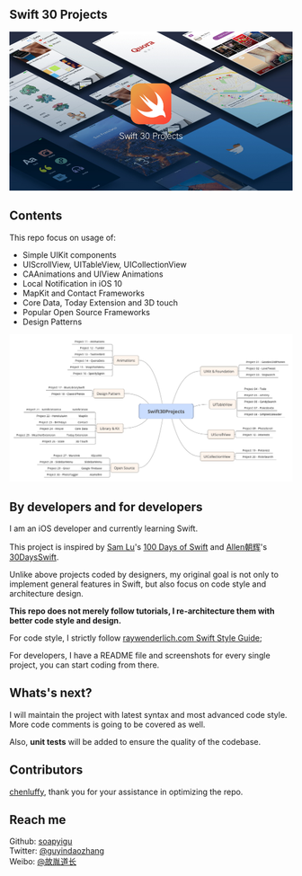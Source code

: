 ## Swift 30 Projects

![Cover](./Cover.jpg)

## Contents
This repo focus on usage of:

* Simple UIKit components
* UIScrollView, UITableView, UICollectionView
* CAAnimations and UIView Animations
* Local Notification in iOS 10
* MapKit and Contact Frameworks
* Core Data, Today Extension and 3D touch
* Popular Open Source Frameworks
* Design Patterns

![Swift30Projects](./Swift30Projects.png)

## By developers and for developers

I am an iOS developer and currently learning Swift.

This project is inspired by [Sam Lu](https://twitter.com/samvlu)'s [100 Days of Swift](http://samvlu.com/index.html) and [Allen朝辉](https://twitter.com/creativewang)'s [30DaysSwift](https://github.com/allenwong/30DaysofSwift).

Unlike above projects coded by designers, my original goal is not only to implement general features in Swift, but also focus on code style and architecture design. 

**This repo does not merely follow tutorials, I re-architecture them with better code style and design.**

For code style, I strictly follow [raywenderlich.com Swift Style Guide](https://github.com/raywenderlich/swift-style-guide);

For developers, I have a README file and screenshots for every single project, you can start coding from there.

## Whats's next?

I will maintain the project with latest syntax and most advanced code style. More code comments is going to be covered as well.

Also, **unit tests** will be added to ensure the quality of the codebase.

## Contributors
[chenluffy](https://github.com/ChengLuffy), thank you for your assistance in optimizing the repo.

## Reach me ##

Github: [soapyigu](https://github.com/soapyigu)<br />
Twitter: [@guyindaozhang](https://twitter.com/guyindaozhang)<br />
Weibo: [@故胤道长](http://weibo.com/soapyigu)

